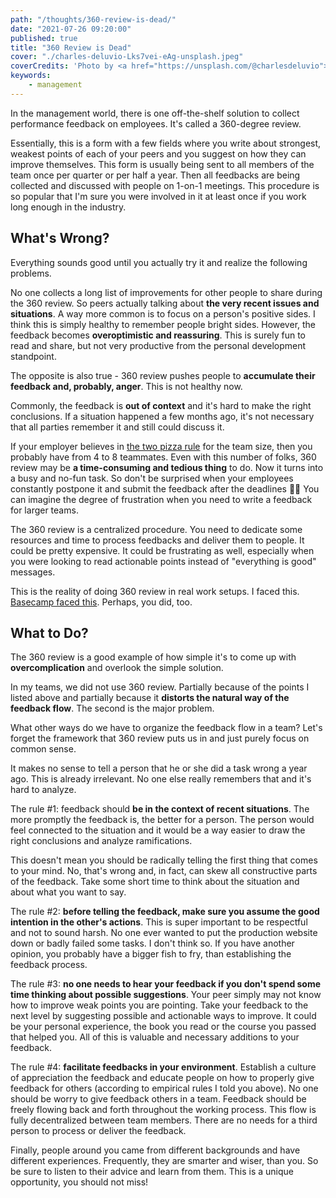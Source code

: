 ```yaml
---
path: "/thoughts/360-review-is-dead/"
date: "2021-07-26 09:20:00"
published: true
title: "360 Review is Dead"
cover: "./charles-deluvio-Lks7vei-eAg-unsplash.jpeg"
coverCredits: 'Photo by <a href="https://unsplash.com/@charlesdeluvio">Charles Deluvio</a> on <a href="https://unsplash.com/s/photos/feedback">Unsplash</a>'
keywords:
    - management
---
```


In the management world, there is one off-the-shelf solution to collect performance feedback on employees. It's called a 360-degree review.

Essentially, this is a form with a few fields where you write about strongest, weakest points of each of your peers and you suggest on how they can improve themselves. This form is usually being sent to all members of the team once per quarter or per half a year. Then all feedbacks are being collected and discussed with people on 1-on-1 meetings. This procedure is so popular that I'm sure you were involved in it at least once if you work long enough in the industry.

## What's Wrong?

Everything sounds good until you actually try it and realize the following problems.

No one collects a long list of improvements for other people to share during the 360 review. So peers actually talking about **the very recent issues and situations**. A way more common is to focus on a person's positive sides. I think this is simply healthy to remember people bright sides. However, the feedback becomes **overoptimistic and reassuring**. This is surely fun to read and share, but not very productive from the personal development standpoint.

The opposite is also true - 360 review pushes people to **accumulate their feedback and, probably, anger**. This is not healthy now.

Commonly, the feedback is **out of context** and it's hard to make the right conclusions. If a situation happened a few months ago, it's not necessary that all parties remember it and still could discuss it.

If your employer believes in <a target="_blank" rel="noopener" href="https://www.theguardian.com/technology/2018/apr/24/the-two-pizza-rule-and-the-secret-of-amazons-success">the two pizza rule</a> for the team size, then you probably have from 4 to 8 teammates. Even with this number of folks, 360 review may be **a time-consuming and tedious thing** to do. Now it turns into a busy and no-fun task. So don't be surprised when your employees constantly postpone it and submit the feedback after the deadlines 🤷‍♂️ You can imagine the degree of frustration when you need to write a feedback for larger teams.

The 360 review is a centralized procedure. You need to dedicate some resources and time to process feedbacks and deliver them to people. It could be pretty expensive. It could be frustrating as well, especially when you were looking to read actionable points instead of "everything is good" messages.

This is the reality of doing 360 review in real work setups. I faced this. <a target="_blank" rel="noopener" href="https://world.hey.com/jason/changes-at-basecamp-7f32afc5">Basecamp faced this</a>. Perhaps, you did, too.

## What to Do?

The 360 review is a good example of how simple it's to come up with **overcomplication** and overlook the simple solution.

In my teams, we did not use 360 review. Partially because of the points I listed above and partially because it **distorts the natural way of the feedback flow**. The second is the major problem.

What other ways do we have to organize the feedback flow in a team? Let's forget the framework that 360 review puts us in and just purely focus on common sense.

It makes no sense to tell a person that he or she did a task wrong a year ago. This is already irrelevant. No one else really remembers that and it's hard to analyze.

The rule #1: feedback should **be in the context of recent situations**. The more promptly the feedback is, the better for a person. The person would feel connected to the situation and it would be a way easier to draw the right conclusions and analyze ramifications.

This doesn't mean you should be radically telling the first thing that comes to your mind. No, that's wrong and, in fact, can skew all constructive parts of the feedback. Take some short time to think about the situation and about what you want to say.

The rule #2: **before telling the feedback, make sure you assume the good intention in the other's actions**. This is super important to be respectful and not to sound harsh. No one ever wanted to put the production website down or badly failed some tasks. I don't think so. If you have another opinion, you probably have a bigger fish to fry, than establishing the feedback process.

The rule #3: **no one needs to hear your feedback if you don't spend some time thinking about possible suggestions**. Your peer simply may not know how to improve weak points you are pointing. Take your feedback to the next level by suggesting possible and actionable ways to improve. It could be your personal experience, the book you read or the course you passed that helped you. All of this is valuable and necessary additions to your feedback.

The rule #4: **facilitate feedbacks in your environment**. Establish a culture of appreciation the feedback and educate people on how to properly give feedback for others (according to empirical rules I told you above). No one should be worry to give feedback others in a team. Feedback should be freely flowing back and forth throughout the working process. This flow is fully decentralized between team members. There are no needs for a third person to process or deliver the feedback.

Finally, people around you came from different backgrounds and have different experiences. Frequently, they are smarter and wiser, than you. So be sure to listen to their advice and learn from them. This is a unique opportunity, you should not miss!
